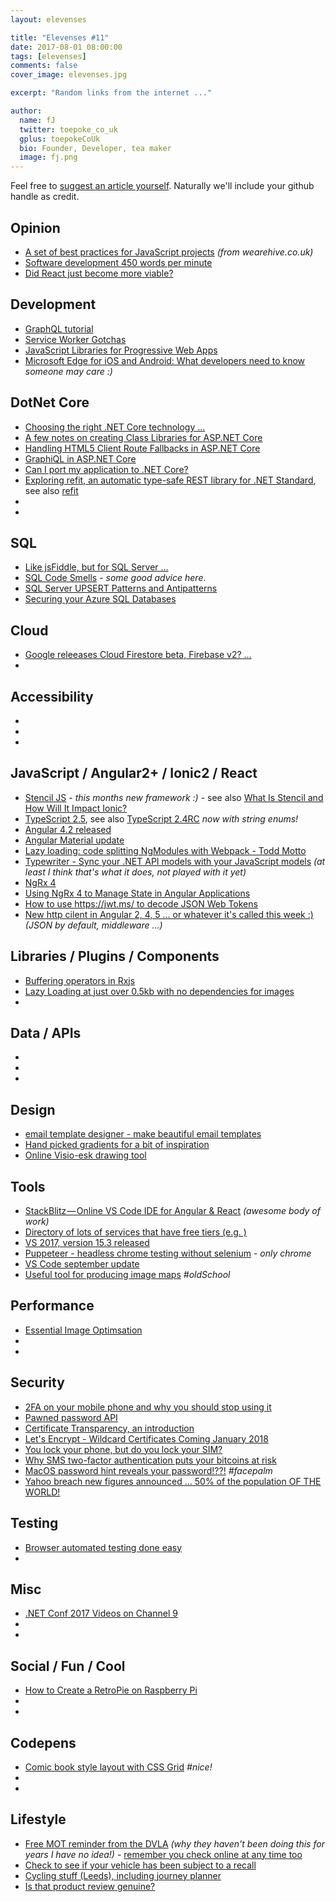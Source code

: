 ```yaml
---
layout: elevenses

title: "Elevenses #11"
date: 2017-08-01 08:00:00
tags: [elevenses]
comments: false
cover_image: elevenses.jpg

excerpt: "Random links from the internet ..."

author:
  name: fJ
  twitter: toepoke_co_uk
  gplus: toepokeCoUk
  bio: Founder, Developer, tea maker
  image: fj.png
---
```


Feel free to [suggest an article yourself](https://github.com/toepoke/toepoke.github.io/issues).  Naturally we'll include your github handle as credit.

## Opinion
* [A set of best practices for JavaScript projects](https://github.com/wearehive/project-guidelines) *(from wearehive.co.uk)*
* [Software development 450 words per minute](https://www.vincit.fi/en/blog/software-development-450-words-per-minute)
* [Did React just become more viable?](https://code.facebook.com/posts/300798627056246/relicensing-react-jest-flow-and-immutable-js/)

## Development
* [GraphQL tutorial](https://www.howtographql.com/basics/1-graphql-is-the-better-rest)
* [Service Worker Gotchas](https://labs.kollegorna.se/blog/2017/06/service-worker-gotchas/)
* [JavaScript Libraries for Progressive Web Apps](https://workboxjs.org/)
* [Microsoft Edge for iOS and Android: What developers need to know](https://blogs.windows.com/msedgedev/2017/10/05/microsoft-edge-ios-android-developer/) *someone may care :)*

## DotNet Core
* [Choosing the right .NET Core technology ...](https://blogs.endjin.com/2017/08/how-to-choose-the-right-net-technology-or-learn-to-stop-worrying-and-love-netstandard2-0/)
* [A few notes on creating Class Libraries for ASP.NET Core](https://weblog.west-wind.com/posts/2017/Sep/26/A-few-notes-on-creating-Class-Libraries-for-ASPNET-Core#Don'tReferencetheASP.NETCoreMetaPackage)
* [Handling HTML5 Client Route Fallbacks in ASP.NET Core](https://weblog.west-wind.com/posts/2017/Aug/07/Handling-HTML5-Client-Route-Fallbacks-in-ASPNET-Core)
* [GraphiQL in ASP.NET Core](http://josephwoodward.co.uk/2017/08/graphiql-in-asp-net-core)
* [Can I port my application to .NET Core?](https://icanhasdot.net/)
* [Exploring refit, an automatic type-safe REST library for .NET Standard](https://www.hanselman.com/blog/ExploringRefitAnAutomaticTypesafeRESTLibraryForNETStandard.aspx), see also [refit](http://paulcbetts.github.io/refit/)
* []()
* []()


## SQL
* [Like jsFiddle, but for SQL Server ...](http://sqlfiddle.com/)
* [SQL Code Smells](https://www.red-gate.com/simple-talk/sql/t-sql-programming/sql-code-smells/#packing-lists-complex-data-or-other-multivariate-attributes-into-a-table-column) - *some good advice here*.
* [SQL Server UPSERT Patterns and Antipatterns](http://michaeljswart.com/2017/07/sql-server-upsert-patterns-and-antipatterns/)
* [Securing your Azure SQL Databases](https://docs.microsoft.com/en-us/azure/sql-database/sql-database-security-tutorial)

## Cloud
* [Google releeases Cloud Firestore beta, Firebase v2? ...](https://firebase.googleblog.com/2017/10/introducing-cloud-firestore.html)
* []()

## Accessibility
* []()
* []()
* []()

## JavaScript / Angular2+ / Ionic2 / React
* [Stencil JS](https://stenciljs.com) - *this months new framework :)* - see also [What Is Stencil and How Will It Impact Ionic?](https://www.joshmorony.com/what-is-stencil-and-how-will-it-impact-ionic)
* [TypeScript 2.5](https://blogs.msdn.microsoft.com/typescript/2017/08/31/announcing-typescript-2-5/), see also [TypeScript 2.4RC](https://blogs.msdn.microsoft.com/typescript/2017/06/12/announcing-typescript-2-4-rc/) *now with string enums!*
* [Angular 4.2 released](http://angularjs.blogspot.co.uk/2017/06/angular-42-now-available.html)
* [Angular Material update](http://angularjs.blogspot.co.uk/2017/07/angular-material-status-update.html)
* [Lazy loading: code splitting NgModules with Webpack - Todd Motto](https://toddmotto.com/lazy-loading-angular-code-splitting-webpack)
* [Typewriter - Sync your .NET API models with your JavaScript models](http://frhagn.github.io/Typewriter) *(at least I think that's what it does, not played with it yet)*
* [NgRx 4](https://blog.angular.io/announcing-ngrx-4-87df0eaa2806)
* [Using NgRx 4 to Manage State in Angular Applications](https://blog.nrwl.io/using-ngrx-4-to-manage-state-in-angular-applications-64e7a1f84b7b)
* [How to use https://jwt.ms/ to decode JSON Web Tokens](https://saraford.net/2017/08/31/how-to-use-httpsjwt-ms-to-decode-json-web-tokens/)
* [New http cilent in Angular 2, 4, 5 ... or whatever it's called this week :)](https://netbasal.com/a-taste-from-the-new-angular-http-client-38fcdc6b359b) *(JSON by default, middleware ...)*

## Libraries / Plugins / Components
* [Buffering operators in Rxjs](https://alligator.io/rxjs/buffering-operators/)
* [Lazy Loading at just over 0.5kb with no dependencies for images](https://apoorv.pro/lozad.js/)
* []()

## Data / APIs
* []()
* []()
* []()

## Design
* [email template designer - make beautiful email templates](https://topol.io/)
* [Hand picked gradients for a bit of inspiration](https://webkul.github.io/coolhue/)
* [Online Visio-esk drawing tool](https://www.draw.io/)

## Tools
* [StackBlitz — Online VS Code IDE for Angular & React](https://medium.com/@ericsimons/stackblitz-online-vs-code-ide-for-angular-react-7d09348497f4) *(awesome body of work)*
* [Directory of lots of services that have free tiers (e.g. )](https://github.com/MrRio/free-for-dev)
* [VS 2017, version 15.3 released](https://blogs.msdn.microsoft.com/visualstudio/2017/08/14/visual-studio-2017-version-15-3-released/)
* [Puppeteer - headless chrome testing without selenium](https://github.com/GoogleChrome/puppeteer/blob/master/README.md) - *only chrome*
* [VS Code september update](https://code.visualstudio.com/updates/v1_17)
* [Useful tool for producing image maps](https://pictogon.com/) *#oldSchool*

## Performance
* [Essential Image Optimsation](https://images.guide/)
* []()
* []()

## Security
* [2FA on your mobile phone and why you should stop using it](https://nakedsecurity.sophos.com/2017/07/11/two-factor-via-your-mobile-phone-should-you-stop-using-it/)
* [Pawned password API](https://www.troyhunt.com/introducing-306-million-freely-downloadable-pwned-passwords/)
* [Certificate Transparency, an introduction](https://scotthelme.co.uk/certificate-transparency-an-introduction/)
* [Let's Encrypt - Wildcard Certificates Coming January 2018](https://letsencrypt.org/2017/07/06/wildcard-certificates-coming-jan-2018.html)
* [You lock your phone, but do you lock your SIM?](http://www.techrepublic.com/article/pro-tip-protect-your-android-sim-card-with-sim-pin-lock)
* [Why SMS two-factor authentication puts your bitcoins at risk](https://nakedsecurity.sophos.com/2017/09/20/why-sms-two-factor-authentication-puts-your-bitcoins-at-risk/)
* [MacOS password hint reveals your password!??!](https://nakedsecurity.sophos.com/2017/10/05/urgent-update-your-mac-again-right-now/) *#facepalm*
* [Yahoo breach new figures announced ... 50% of the population OF THE WORLD!](https://sputniknews.com/amp/us/201710051057968363-yahoo-accounts-users-data/)

## Testing
* [Browser automated testing done easy](http://nightwatchjs.org/)
* []()

## Misc
* [.NET Conf 2017 Videos on Channel 9](https://channel9.msdn.com/Events/dotnetConf/2017)
* []()
* []()

## Social / Fun / Cool
* [How to Create a RetroPie on Raspberry Pi](https://davidwalsh.name/retropie-graphical-guide)
* []()
* []()

## Codepens
* [Comic book style layout with CSS Grid](https://codepen.io/rrenula/pen/LzLXYJ) *#nice!*
* []()
* []()

## Lifestyle
* [Free MOT reminder from the DVLA](https://www.reminders.mot-testing.service.gov.uk/) *(why they haven't been doing this for years I have no idea!)* - [remember you check online at any time too](https://www.gov.uk/check-mot-status)
* [Check to see if your vehicle has been subject to a recall](http://www.dft.gov.uk/vosa/apps/recalls/default.asp)
* [Cycling stuff (Leeds), including journey planner](https://cyclecityconnect.co.uk/)
* [Is that product review genuine?](https://www.fakespot.com)
